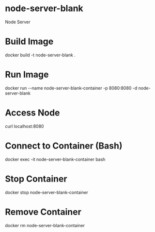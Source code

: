 # node-server-blank
Node Server

# Build Image
docker build -t node-server-blank .

# Run Image
docker run --name node-server-blank-container -p 8080:8080 -d node-server-blank

# Access Node
curl localhost:8080

# Connect to Container (Bash)
docker exec -it node-server-blank-container bash

# Stop Container
docker stop node-server-blank-container

# Remove Container
docker rm node-server-blank-container
